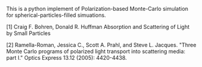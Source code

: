 This is a python implement of Polarization-based Monte-Carlo simulation for spherical-particles-filled simuations.

[1] Craig F. Bohren, Donald R. Huffman Absorption and Scattering of Light by Small Particles

[2] Ramella-Roman, Jessica C., Scott A. Prahl, and Steve L. Jacques. "Three Monte Carlo programs of polarized light transport into scattering media: part I." Optics Express 13.12 (2005): 4420-4438.
